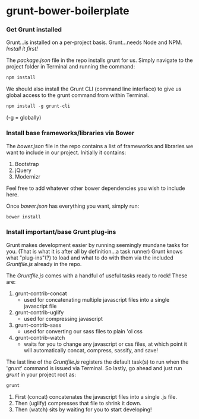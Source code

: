 # grunt-bower-boilerplate

### Get Grunt installed

Grunt...is installed on a per-project basis.
Grunt...needs Node and NPM. _Install it first!_

The _package.json_ file in the repo installs grunt for us.
Simply navigate to the project folder in Terminal and running the command:
```javascript
npm install
```

We should also install the Grunt CLI (command line interface) to give us global access to the grunt command from within Terminal.
```javascript
npm install -g grunt-cli
```
(-g = globally)

### Install base frameworks/libraries via Bower

The _bower.json_ file in the repo contains a list of frameworks and libraries we want to include in our project.
Initially it contains:
1. Bootstrap
2. jQuery
3. Modernizr

Feel free to add whatever other bower dependencies you wish to include here.

Once _bower.json_ has everything you want, simply run:

```javascript
bower install
```

### Install important/base Grunt plug-ins

Grunt makes development easier by running seemingly mundane tasks for you. (That is what it is after all by definition...a task runner)
Grunt knows what "plug-ins"(?) to load and what to do with them via the included _Gruntfile.js_ already in the repo.

The _Gruntfile.js_ comes with a handful of useful tasks ready to rock!
These are:
1. grunt-contrib-concat
	- used for concatenating multiple javascript files into a single javascript file
2. grunt-contrib-uglify
	- used for compressing javascript
3. grunt-contrib-sass
	- used for converting our sass files to plain 'ol css
4. grunt-contrib-watch
	- waits for you to change any javascript or css files, at which point it will automatically concat, compress, sassify, and save!

The last line of the _Gruntfile.js_ registers the default task(s) to run when the '_grunt_' command is issued via Terminal.
So lastly, go ahead and just run _grunt_ in your project root as:

```javascript
grunt
```

1. First (concat) concatenates the javascript files into a single .js file.
2. Then (uglify) compresses that file to shrink it down.
3. Then (watch) sits by waiting for you to start developing!


